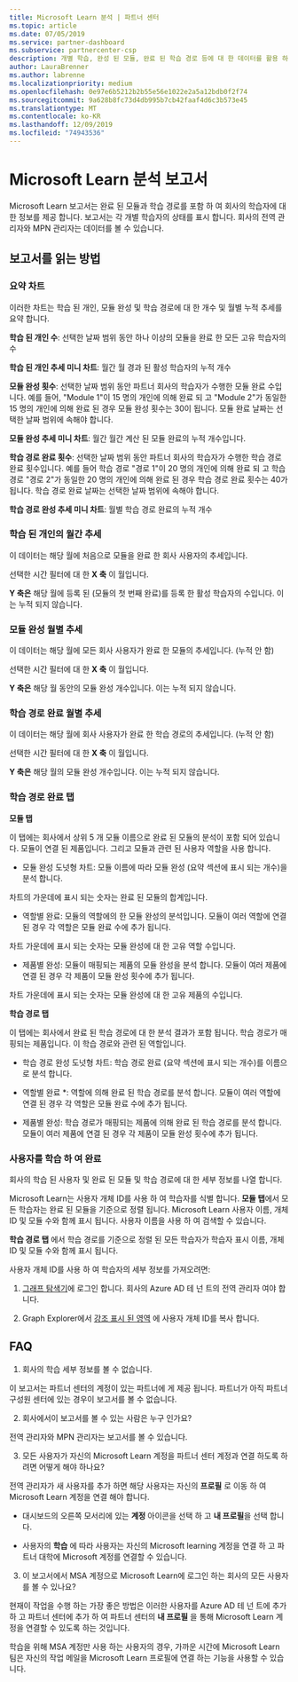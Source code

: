 ```yaml
---
title: Microsoft Learn 분석 | 파트너 센터
ms.topic: article
ms.date: 07/05/2019
ms.service: partner-dashboard
ms.subservice: partnercenter-csp
description: 개별 학습, 완성 된 모듈, 완료 된 학습 경로 등에 대 한 데이터를 활용 하 여 회사에서 학습자를 추적 하세요.
author: LauraBrenner
ms.author: labrenne
ms.localizationpriority: medium
ms.openlocfilehash: 0e97e6b5212b2b55e56e1022e2a5a12bdb0f2f74
ms.sourcegitcommit: 9a628b8fc73d4db995b7cb42faaf4d6c3b573e45
ms.translationtype: MT
ms.contentlocale: ko-KR
ms.lasthandoff: 12/09/2019
ms.locfileid: "74943536"
---
```

# <a name="microsoft-learn-analytics-report"></a>Microsoft Learn 분석 보고서

Microsoft Learn 보고서는 완료 된 모듈과 학습 경로를 포함 하 여 회사의 학습자에 대 한 정보를 제공 합니다. 보고서는 각 개별 학습자의 상태를 표시 합니다. 회사의 전역 관리자와 MPN 관리자는 데이터를 볼 수 있습니다.

## <a name="how-to-read-the-report"></a>보고서를 읽는 방법

### <a name="summary-charts"></a>요약 차트

이러한 차트는 학습 된 개인, 모듈 완성 및 학습 경로에 대 한 개수 및 월별 누적 추세를 요약 합니다.


**학습 된 개인 수**: 선택한 날짜 범위 동안 하나 이상의 모듈을 완료 한 모든 고유 학습자의 수 

**학습 된 개인 추세 미니 차트**: 월간 월 경과 된 활성 학습자의 누적 개수 

**모듈 완성 횟수**: 선택한 날짜 범위 동안 파트너 회사의 학습자가 수행한 모듈 완료 수입니다.
예를 들어, "Module 1"이 15 명의 개인에 의해 완료 되 고 "Module 2"가 동일한 15 명의 개인에 의해 완료 된 경우 모듈 완성 횟수는 30이 됩니다. 모듈 완료 날짜는 선택한 날짜 범위에 속해야 합니다.

**모듈 완성 추세 미니 차트**: 월간 월간 계산 된 모듈 완료의 누적 개수입니다. 

**학습 경로 완료 횟수**: 선택한 날짜 범위 동안 파트너 회사의 학습자가 수행한 학습 경로 완료 횟수입니다.
예를 들어 학습 경로 "경로 1"이 20 명의 개인에 의해 완료 되 고 학습 경로 "경로 2"가 동일한 20 명의 개인에 의해 완료 된 경우 학습 경로 완료 횟수는 40가 됩니다. 학습 경로 완료 날짜는 선택한 날짜 범위에 속해야 합니다.

**학습 경로 완성 추세 미니 차트**: 월별 학습 경로 완료의 누적 개수 

### <a name="trained-individuals-monthly-trend"></a>학습 된 개인의 월간 추세

이 데이터는 해당 월에 처음으로 모듈을 완료 한 회사 사용자의 추세입니다. 

선택한 시간 필터에 대 한 **X 축** 이 월입니다. 

**Y 축은** 해당 월에 등록 된 (모듈의 첫 번째 완료)를 등록 한 활성 학습자의 수입니다. 이는 누적 되지 않습니다.

### <a name="module-completions-monthly-trend"></a>모듈 완성 월별 추세

이 데이터는 해당 월에 모든 회사 사용자가 완료 한 모듈의 추세입니다. (누적 안 함) 

선택한 시간 필터에 대 한 **X 축** 이 월입니다. 

**Y 축은** 해당 월 동안의 모듈 완성 개수입니다. 이는 누적 되지 않습니다.

### <a name="learning-path-completions-monthly-trend"></a>학습 경로 완료 월별 추세

이 데이터는 해당 월에 회사 사용자가 완료 한 학습 경로의 추세입니다. (누적 안 함) 

선택한 시간 필터에 대 한 **X 축** 이 월입니다. 

**Y 축은** 해당 월의 모듈 완성 개수입니다. 이는 누적 되지 않습니다.

### <a name="learning-path-completion-tabs"></a>학습 경로 완료 탭 

**모듈 탭**

이 탭에는 회사에서 상위 5 개 모듈 이름으로 완료 된 모듈의 분석이 포함 되어 있습니다. 모듈이 연결 된 제품입니다. 그리고 모듈과 관련 된 사용자 역할을 사용 합니다.  

- 모듈 완성 도넛형 차트: 모듈 이름에 따라 모듈 완성 (요약 섹션에 표시 되는 개수)을 분석 합니다.

차트의 가운데에 표시 되는 숫자는 완료 된 모듈의 합계입니다.

- 역할별 완료: 모듈의 역할에의 한 모듈 완성의 분석입니다. 모듈이 여러 역할에 연결 된 경우 각 역할은 모듈 완료 수에 추가 됩니다.

차트 가운데에 표시 되는 숫자는 모듈 완성에 대 한 고유 역할 수입니다. 

- 제품별 완성: 모듈이 매핑되는 제품의 모듈 완성을 분석 합니다. 모듈이 여러 제품에 연결 된 경우 각 제품이 모듈 완성 횟수에 추가 됩니다.    

차트 가운데에 표시 되는 숫자는 모듈 완성에 대 한 고유 제품의 수입니다.  

**학습 경로 탭**   

이 탭에는 회사에서 완료 된 학습 경로에 대 한 분석 결과가 포함 됩니다. 학습 경로가 매핑되는 제품입니다. 이 학습 경로와 관련 된 역할입니다.  

- 학습 경로 완성 도넛형 차트: 학습 경로 완료 (요약 섹션에 표시 되는 개수)를 이름으로 분석 합니다.

- 역할별 완료 *: 역할에 의해 완료 된 학습 경로를 분석 합니다. 모듈이 여러 역할에 연결 된 경우 각 역할은 모듈 완료 수에 추가 됩니다.

- 제품별 완성: 학습 경로가 매핑되는 제품에 의해 완료 된 학습 경로를 분석 합니다. 모듈이 여러 제품에 연결 된 경우 각 제품이 모듈 완성 횟수에 추가 됩니다.

### <a name="completions-by-learning-individuals"></a>사용자를 학습 하 여 완료

회사의 학습 된 사용자 및 완료 된 모듈 및 학습 경로에 대 한 세부 정보를 나열 합니다.

Microsoft Learn는 사용자 개체 ID를 사용 하 여 학습자를 식별 합니다. **모듈 탭**에서 모든 학습자는 완료 된 모듈을 기준으로 정렬 됩니다. Microsoft Learn 사용자 이름, 개체 ID 및 모듈 수와 함께 표시 됩니다. 사용자 이름을 사용 하 여 검색할 수 있습니다. 

**학습 경로 탭** 에서 학습 경로를 기준으로 정렬 된 모든 학습자가 학습자 표시 이름, 개체 ID 및 모듈 수와 함께 표시 됩니다.

사용자 개체 ID를 사용 하 여 학습자의 세부 정보를 가져오려면: 

1. [그래프 탐색기](https://developer.microsoft.com/graph/graph-explorer )에 로그인 합니다. 회사의 Azure AD 테 넌 트의 전역 관리자 여야 합니다.

2. Graph Explorer에서 [강조 표시 된 영역](https://graph.microsoft.com/v1.0/users/a9633ad7-c8dc-4587-b119-0bc286b0711f) 에 사용자 개체 ID를 복사 합니다. 

## <a name="faq"></a>FAQ

1. 회사의 학습 세부 정보를 볼 수 없습니다.

이 보고서는 파트너 센터의 계정이 있는 파트너에 게 제공 됩니다. 파트너가 아직 파트너 구성원 센터에 있는 경우이 보고서를 볼 수 없습니다.

2.  회사에서이 보고서를 볼 수 있는 사람은 누구 인가요? 

전역 관리자와 MPN 관리자는 보고서를 볼 수 있습니다.

3. 모든 사용자가 자신의 Microsoft Learn 계정을 파트너 센터 계정과 연결 하도록 하려면 어떻게 해야 하나요?

전역 관리자가 새 사용자를 추가 하면 해당 사용자는 자신의 **프로필** 로 이동 하 여 Microsoft Learn 계정을 연결 해야 합니다.

- 대시보드의 오른쪽 모서리에 있는 **계정** 아이콘을 선택 하 고 **내 프로필**을 선택 합니다. 

-  사용자의 **학습** 에 따라 사용자는 자신의 Microsoft learning 계정을 연결 하 고 파트너 대학에 Microsoft 계정를 연결할 수 있습니다.

3. 이 보고서에서 MSA 계정으로 Microsoft Learn에 로그인 하는 회사의 모든 사용자를 볼 수 있나요?

현재이 작업을 수행 하는 가장 좋은 방법은 이러한 사용자를 Azure AD 테 넌 트에 추가 하 고 파트너 센터에 추가 하 여 파트너 센터의 **내 프로필** 을 통해 Microsoft Learn 계정을 연결할 수 있도록 하는 것입니다. 

학습을 위해 MSA 계정만 사용 하는 사용자의 경우, 가까운 시간에 Microsoft Learn 팀은 자신의 작업 메일을 Microsoft Learn 프로필에 연결 하는 기능을 사용할 수 있습니다. 

